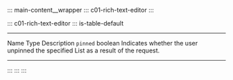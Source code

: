 ::: main-content__wrapper
::: c01-rich-text-editor
:::

::: c01-rich-text-editor
::: is-table-default
  ------------ --------- ------------------------------------------------------------------------------------
  Name         Type      Description
  ` pinned `   boolean   Indicates whether the user unpinned the specified List as a result of the request.
  ------------ --------- ------------------------------------------------------------------------------------
:::
:::
:::
